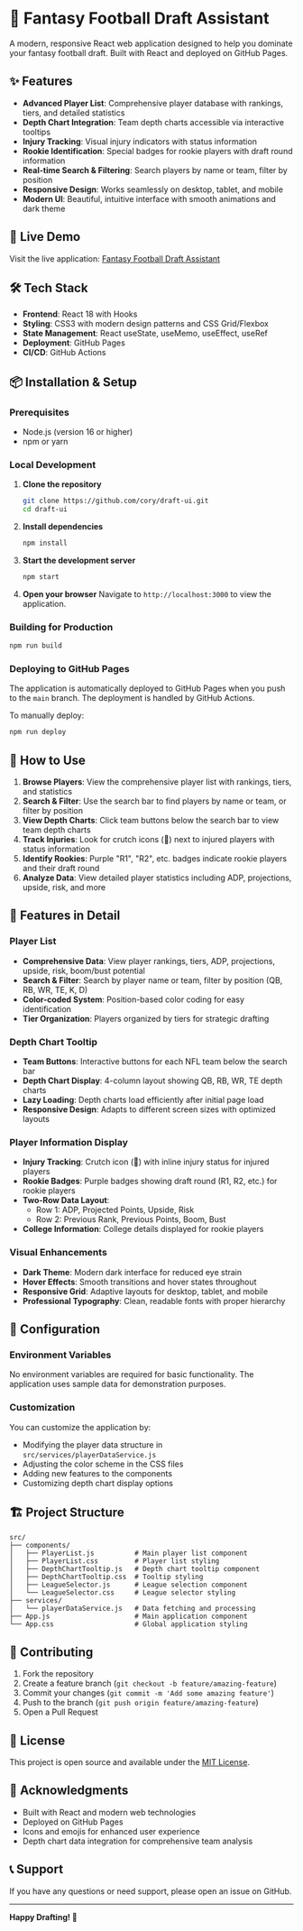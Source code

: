 # 🏈 Fantasy Football Draft Assistant

A modern, responsive React web application designed to help you dominate your fantasy football draft. Built with React and deployed on GitHub Pages.

## ✨ Features

- **Advanced Player List**: Comprehensive player database with rankings, tiers, and detailed statistics
- **Depth Chart Integration**: Team depth charts accessible via interactive tooltips
- **Injury Tracking**: Visual injury indicators with status information
- **Rookie Identification**: Special badges for rookie players with draft round information
- **Real-time Search & Filtering**: Search players by name or team, filter by position
- **Responsive Design**: Works seamlessly on desktop, tablet, and mobile
- **Modern UI**: Beautiful, intuitive interface with smooth animations and dark theme

## 🚀 Live Demo

Visit the live application: [Fantasy Football Draft Assistant](https://cory.github.io/draft-ui)

## 🛠️ Tech Stack

- **Frontend**: React 18 with Hooks
- **Styling**: CSS3 with modern design patterns and CSS Grid/Flexbox
- **State Management**: React useState, useMemo, useEffect, useRef
- **Deployment**: GitHub Pages
- **CI/CD**: GitHub Actions

## 📦 Installation & Setup

### Prerequisites

- Node.js (version 16 or higher)
- npm or yarn

### Local Development

1. **Clone the repository**
   ```bash
   git clone https://github.com/cory/draft-ui.git
   cd draft-ui
   ```

2. **Install dependencies**
   ```bash
   npm install
   ```

3. **Start the development server**
   ```bash
   npm start
   ```

4. **Open your browser**
   Navigate to `http://localhost:3000` to view the application.

### Building for Production

```bash
npm run build
```

### Deploying to GitHub Pages

The application is automatically deployed to GitHub Pages when you push to the `main` branch. The deployment is handled by GitHub Actions.

To manually deploy:

```bash
npm run deploy
```

## 🎯 How to Use

1. **Browse Players**: View the comprehensive player list with rankings, tiers, and statistics
2. **Search & Filter**: Use the search bar to find players by name or team, or filter by position
3. **View Depth Charts**: Click team buttons below the search bar to view team depth charts
4. **Track Injuries**: Look for crutch icons (🩼) next to injured players with status information
5. **Identify Rookies**: Purple "R1", "R2", etc. badges indicate rookie players and their draft round
6. **Analyze Data**: View detailed player statistics including ADP, projections, upside, risk, and more

## 📱 Features in Detail

### Player List
- **Comprehensive Data**: View player rankings, tiers, ADP, projections, upside, risk, boom/bust potential
- **Search & Filter**: Search by player name or team, filter by position (QB, RB, WR, TE, K, D)
- **Color-coded System**: Position-based color coding for easy identification
- **Tier Organization**: Players organized by tiers for strategic drafting

### Depth Chart Tooltip
- **Team Buttons**: Interactive buttons for each NFL team below the search bar
- **Depth Chart Display**: 4-column layout showing QB, RB, WR, TE depth charts
- **Lazy Loading**: Depth charts load efficiently after initial page load
- **Responsive Design**: Adapts to different screen sizes with optimized layouts

### Player Information Display
- **Injury Tracking**: Crutch icon (🩼) with inline injury status for injured players
- **Rookie Badges**: Purple badges showing draft round (R1, R2, etc.) for rookie players
- **Two-Row Data Layout**: 
  - Row 1: ADP, Projected Points, Upside, Risk
  - Row 2: Previous Rank, Previous Points, Boom, Bust
- **College Information**: College details displayed for rookie players

### Visual Enhancements
- **Dark Theme**: Modern dark interface for reduced eye strain
- **Hover Effects**: Smooth transitions and hover states throughout
- **Responsive Grid**: Adaptive layouts for desktop, tablet, and mobile
- **Professional Typography**: Clean, readable fonts with proper hierarchy

## 🔧 Configuration

### Environment Variables

No environment variables are required for basic functionality. The application uses sample data for demonstration purposes.

### Customization

You can customize the application by:
- Modifying the player data structure in `src/services/playerDataService.js`
- Adjusting the color scheme in the CSS files
- Adding new features to the components
- Customizing depth chart display options

## 🏗️ Project Structure

```
src/
├── components/
│   ├── PlayerList.js          # Main player list component
│   ├── PlayerList.css         # Player list styling
│   ├── DepthChartTooltip.js   # Depth chart tooltip component
│   ├── DepthChartTooltip.css  # Tooltip styling
│   ├── LeagueSelector.js      # League selection component
│   └── LeagueSelector.css     # League selector styling
├── services/
│   └── playerDataService.js   # Data fetching and processing
├── App.js                     # Main application component
└── App.css                    # Global application styling
```

## 🤝 Contributing

1. Fork the repository
2. Create a feature branch (`git checkout -b feature/amazing-feature`)
3. Commit your changes (`git commit -m 'Add some amazing feature'`)
4. Push to the branch (`git push origin feature/amazing-feature`)
5. Open a Pull Request

## 📄 License

This project is open source and available under the [MIT License](LICENSE).

## 🙏 Acknowledgments

- Built with React and modern web technologies
- Deployed on GitHub Pages
- Icons and emojis for enhanced user experience
- Depth chart data integration for comprehensive team analysis

## 📞 Support

If you have any questions or need support, please open an issue on GitHub.

---

**Happy Drafting! 🏈**